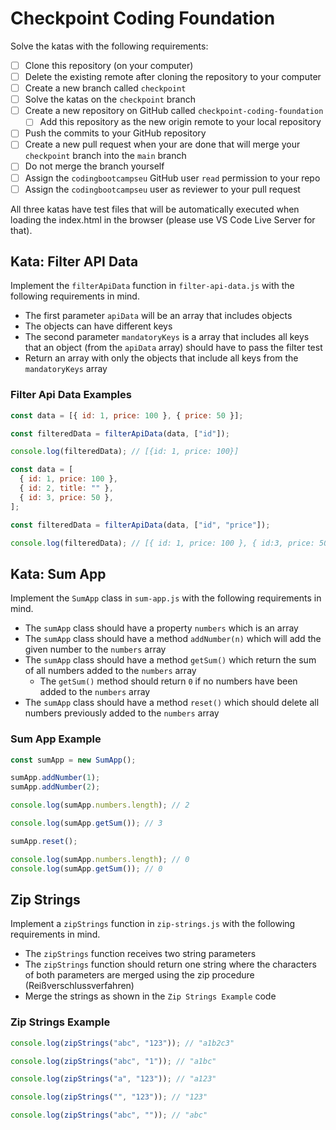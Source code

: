 # Checkpoint Coding Foundation

Solve the katas with the following requirements:

- [ ] Clone this repository (on your computer)
- [ ] Delete the existing remote after cloning the repository to your computer
- [ ] Create a new branch called `checkpoint`
- [ ] Solve the katas on the `checkpoint` branch
- [ ] Create a new repository on GitHub called `checkpoint-coding-foundation`
  - [ ] Add this repository as the new origin remote to your local repository 
- [ ] Push the commits to your GitHub repository
- [ ] Create a new pull request when your are done that will merge your `checkpoint` branch into the `main` branch
- [ ] Do not merge the branch yourself
- [ ] Assign the `codingbootcampseu` GitHub user `read` permission to your repo
- [ ] Assign the `codingbootcampseu` user as reviewer to your pull request

All three katas have test files that will be automatically executed when loading the index.html in the browser (please use VS Code Live Server for that).

## Kata: Filter API Data

Implement the `filterApiData` function in `filter-api-data.js` with the following requirements in mind.

- The first parameter `apiData` will be an array that includes objects
- The objects can have different keys
- The second parameter `mandatoryKeys` is a array that includes all keys that an object (from the `apiData` array) should have to pass the filter test
- Return an array with only the objects that include all keys from the `mandatoryKeys` array

### Filter Api Data Examples

```js
const data = [{ id: 1, price: 100 }, { price: 50 }];

const filteredData = filterApiData(data, ["id"]);

console.log(filteredData); // [{id: 1, price: 100}]
```

```js
const data = [
  { id: 1, price: 100 },
  { id: 2, title: "" },
  { id: 3, price: 50 },
];

const filteredData = filterApiData(data, ["id", "price"]);

console.log(filteredData); // [{ id: 1, price: 100 }, { id:3, price: 50}]
```

## Kata: Sum App

Implement the `SumApp` class in `sum-app.js` with the following requirements in mind.

- The `sumApp` class should have a property `numbers` which is an array
- The `sumApp` class should have a method `addNumber(n)` which will add the given number to the `numbers` array
- The `sumApp` class should have a method `getSum()` which return the sum of all numbers added to the `numbers` array
  - The `getSum()` method should return `0` if no numbers have been added to the `numbers` array
- The `sumApp` class should have a method `reset()` which should delete all numbers previously added to the `numbers` array

### Sum App Example

```js
const sumApp = new SumApp();

sumApp.addNumber(1);
sumApp.addNumber(2);

console.log(sumApp.numbers.length); // 2

console.log(sumApp.getSum()); // 3

sumApp.reset();

console.log(sumApp.numbers.length); // 0
console.log(sumApp.getSum()); // 0
```

## Zip Strings

Implement a `zipStrings` function in `zip-strings.js` with the following requirements in mind.

- The `zipStrings` function receives two string parameters
- The `zipStrings` function should return one string where the characters of both parameters are merged using the zip procedure (Reißverschlussverfahren)
- Merge the strings as shown in the `Zip Strings Example` code

### Zip Strings Example

```js
console.log(zipStrings("abc", "123")); // "a1b2c3"

console.log(zipStrings("abc", "1")); // "a1bc"

console.log(zipStrings("a", "123")); // "a123"

console.log(zipStrings("", "123")); // "123"

console.log(zipStrings("abc", "")); // "abc"
```
